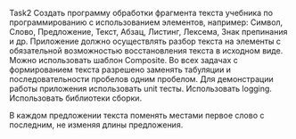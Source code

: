 Task2 
Создать программу обработки фрагмента текста учебника по программированию с использованием элементов, например: Символ, Слово, Предложение, Текст, Абзац, Листинг, Лексема, Знак препинания и др. 
Приложение должно осуществлять разбор текста на элементы с обязательной возможностью восстановления текста в исходном виде. 
Можно использовать шаблон Composite. 
Во всех задачах с формированием текста разрешено заменять табуляции и последовательности пробелов одним пробелом. 
Для демонстрации работы приложения использовать unit тесты. 
Использовать logging. 
Использовать библиотеки сборки. 

В каждом предложении текста поменять местами первое слово с последним, не изменяя длины предложения. 